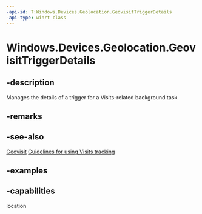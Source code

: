 ```yaml
---
-api-id: T:Windows.Devices.Geolocation.GeovisitTriggerDetails
-api-type: winrt class
---
```


<!-- Class syntax.
public class GeovisitTriggerDetails 
-->

# Windows.Devices.Geolocation.GeovisitTriggerDetails

## -description
Manages the details of a trigger for a Visits-related background task.

## -remarks

## -see-also
[Geovisit](Geovisit.md)
[Guidelines for using Visits tracking](/windows/uwp/maps-and-location/guidelines-for-visits)

## -examples


## -capabilities
location
